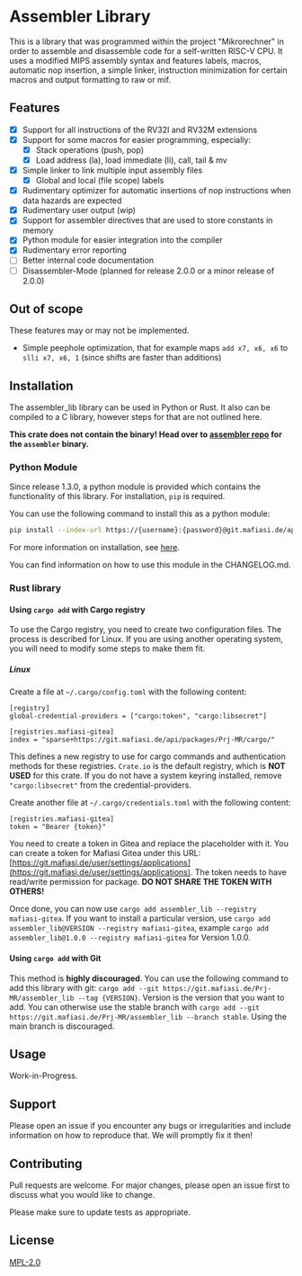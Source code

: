 # Assembler Library

This is a library that was programmed within the project "Mikrorechner" in order to assemble and disassemble code for a self-written RISC-V CPU.
It uses a modified MIPS assembly syntax and features labels, macros, automatic nop insertion, a simple linker, instruction minimization for certain macros and output formatting to raw or mif.

## Features

- [x] Support for all instructions of the RV32I and RV32M extensions
- [x] Support for some macros for easier programming, especially:
  - [x] Stack operations (push, pop)
  - [x] Load address (la), load immediate (li), call, tail & mv
- [x] Simple linker to link multiple input assembly files
  - [x] Global and local (file scope) labels
- [x] Rudimentary optimizer for automatic insertions of nop instructions when data hazards are expected
- [x] Rudimentary user output (wip)
- [x] Support for assembler directives that are used to store constants in memory
- [x] Python module for easier integration into the compiler
- [x] Rudimentary error reporting
- [ ] Better internal code documentation
- [ ] Disassembler-Mode (planned for release 2.0.0 or a minor release of 2.0.0)

## Out of scope

These features may or may not be implemented.

- Simple peephole optimization, that for example maps `add x7, x6, x6` to `slli x7, x6, 1` (since shifts are faster than additions)

## Installation

The assembler_lib library can be used in Python or Rust. It also can be compiled to a C library, however steps for that are not outlined here.

**This crate does not contain the binary! Head over to [assembler repo](https://git.mafiasi.de/Prj-MR/assembler) for the `assembler` binary.**

### Python Module

Since release 1.3.0, a python module is provided which contains the functionality of this library. For installation, `pip` is required.

You can use the following command to install this as a python module:

```sh
pip install --index-url https://{username}:{password}@git.mafiasi.de/api/packages/Prj-MR/pypi/simple --no-deps assembler_lib
```

For more information on installation, see [here](https://docs.gitea.com/next/usage/packages/pypi/).

You can find information on how to use this module in the CHANGELOG.md.

### Rust library

#### Using `cargo add` with Cargo registry

To use the Cargo registry, you need to create two configuration files. The process is described for Linux. If you are using another operating system, you will need to modify some steps to make them fit.

##### Linux

Create a file at `~/.cargo/config.toml` with the following content:

```
[registry]
global-credential-providers = ["cargo:token", "cargo:libsecret"]

[registries.mafiasi-gitea] 
index = "sparse+https://git.mafiasi.de/api/packages/Prj-MR/cargo/"
```

This defines a new registry to use for cargo commands and authentication methods for these registries. `Crate.io` is the default registry, which is **NOT USED** for this crate. If you do not have a system keyring installed, remove `"cargo:libsecret"` from the credential-providers.

Create another file at `~/.cargo/credentials.toml` with the following content:

```
[registries.mafiasi-gitea]
token = "Bearer {token}"
```

You need to create a token in Gitea and replace the placeholder with it. You can create a token for Mafiasi Gitea under this URL: [https://git.mafiasi.de/user/settings/applications](https://git.mafiasi.de/user/settings/applications). The token needs to have read/write permission for package. **DO NOT SHARE THE TOKEN WITH OTHERS!**

Once done, you can now use `cargo add assembler_lib --registry mafiasi-gitea`. If you want to install a particular version, use `cargo add assembler_lib@VERSION --registry mafiasi-gitea`, example `cargo add assembler_lib@1.0.0 --registry mafiasi-gitea` for Version 1.0.0.

#### Using `cargo add` with Git

This method is **highly discouraged**. You can use the following command to add this library with git: `cargo add --git https://git.mafiasi.de/Prj-MR/assembler_lib --tag {VERSION}`. Version is the version that you want to add. You can otherwise use the stable branch with `cargo add --git https://git.mafiasi.de/Prj-MR/assembler_lib --branch stable`. Using the main branch is discouraged.

## Usage

Work-in-Progress.

## Support

Please open an issue if you encounter any bugs or irregularities and include information on how to reproduce that. We will promptly fix it then!

## Contributing

Pull requests are welcome. For major changes, please open an issue first
to discuss what you would like to change.

Please make sure to update tests as appropriate.

## License

[MPL-2.0](https://www.mozilla.org/en-US/MPL/2.0/)
